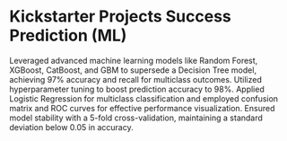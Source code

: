 # Kickstarter Projects Success Prediction (ML)

Leveraged advanced machine learning models like Random Forest, XGBoost, CatBoost, and GBM to supersede a Decision Tree model, achieving 97% accuracy and recall for multiclass outcomes. Utilized hyperparameter tuning to boost prediction accuracy to 98%. Applied Logistic Regression for multiclass classification and employed confusion matrix and ROC curves for effective performance visualization. Ensured model stability with a 5-fold cross-validation, maintaining a standard deviation below 0.05 in accuracy.
